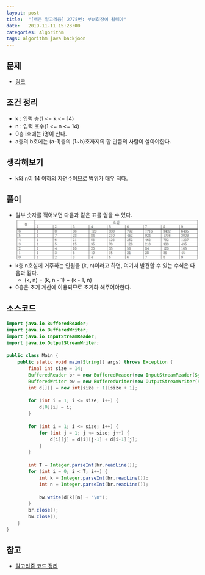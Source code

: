 ```yaml
---
layout: post
title:  "[백준 알고리즘] 2775번: 부녀회장이 될테야"
date:   2019-11-11 15:23:00
categories: Algorithm
tags: algorithm java backjoon
---
```


## 문제
- [링크](https://www.acmicpc.net/problem/2775)

## 조건 정리
- k : 입력 층(1 <= k <= 14)
- n : 입력 호수(1 <= n <= 14)
- 0층 i호에는 i명이 산다.
- a층의 b호에는 (a-1)층의 (1~b)호까지의 합 만큼의 사람이 살아야한다.

## 생각해보기
- k와 n이 14 이하의 자연수이므로 범위가 매우 적다.

## 풀이
- 일부 숫자를 적어보면 다음과 같은 표를 얻을 수 있다.
![](https://github.com/ByoungJoonIm/ByoungJoonIm.github.io/blob/master/captures/2019-11-11-baekjoon-2775-001.jpg?raw=true)
- k층 n호실에 거주하는 인원을 (k, n)이라고 하면, 여기서 발견할 수 있는 수식은 다음과 같다.
  - (k, n) = (k, n - 1) + (k - 1, n)
- 0층은 초기 계산에 이용되므로 초기화 해주어야한다.

## 소스코드
```java
import java.io.BufferedReader;
import java.io.BufferedWriter;
import java.io.InputStreamReader;
import java.io.OutputStreamWriter;

public class Main {
	public static void main(String[] args) throws Exception {
		final int size = 14;
		BufferedReader br = new BufferedReader(new InputStreamReader(System.in));
		BufferedWriter bw = new BufferedWriter(new OutputStreamWriter(System.out));
		int d[][] = new int[size + 1][size + 1];
		
		for (int i = 1; i <= size; i++) {
			d[0][i] = i;
		}
		
		for (int i = 1; i <= size; i++) {
			for (int j = 1; j <= size; j++) {
				d[i][j] = d[i][j-1] + d[i-1][j];
			}
		}
		
		int T = Integer.parseInt(br.readLine());
		for (int i = 0; i < T; i++) {
			int k = Integer.parseInt(br.readLine());
			int n = Integer.parseInt(br.readLine());
			
			bw.write(d[k][n] + "\n");	
		}
		br.close();
		bw.close();
	}
}
```

## 참고
- [알고리즘 코드 정리](https://github.com/ByoungJoonIm/Algorithm_Practice)
